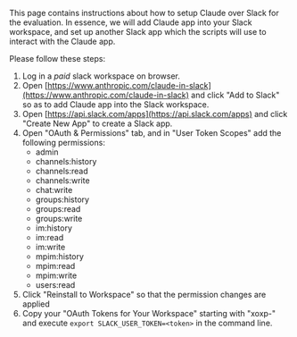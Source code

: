 This page contains instructions about how to setup Claude over Slack for the evaluation. In essence, we will add Claude app into your Slack workspace, and set up another Slack app which the scripts will use to interact with the Claude app. 

Please follow these steps:

1. Log in a *paid* slack workspace on browser.
1. Open [https://www.anthropic.com/claude-in-slack](https://www.anthropic.com/claude-in-slack) and click "Add to Slack" so as to add Claude app into the Slack workspace.
1. Open [https://api.slack.com/apps](https://api.slack.com/apps) and click "Create New App" to create a Slack app. 
1. Open "OAuth & Permissions" tab, and in "User Token Scopes" add the following permissions:
    * admin
    * channels:history
    * channels:read
    * channels:write
    * chat:write
    * groups:history
    * groups:read
    * groups:write
    * im:history
    * im:read
    * im:write
    * mpim:history
    * mpim:read
    * mpim:write
    * users:read
1. Click "Reinstall to Workspace" so that the permission changes are applied
1. Copy your "OAuth Tokens for Your Workspace" starting with "xoxp-" and execute `export SLACK_USER_TOKEN=<token>` in the command line.